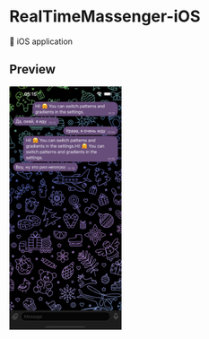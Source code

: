 # RealTimeMassenger-iOS
 iOS application

## Preview

<img src="Preview/ChatView.png" width="200px"/>